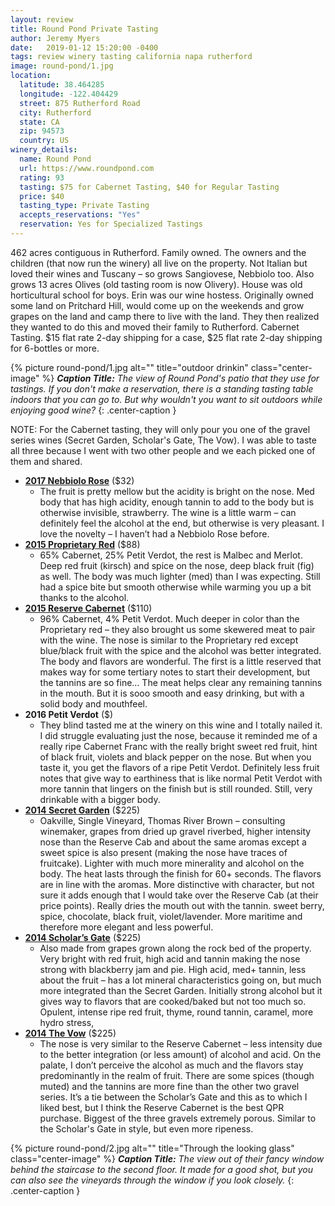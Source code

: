 ```yaml
---
layout: review
title: Round Pond Private Tasting
author: Jeremy Myers
date:   2019-01-12 15:20:00 -0400
tags: review winery tasting california napa rutherford
image: round-pond/1.jpg
location:
  latitude: 38.464285
  longitude: -122.404429
  street: 875 Rutherford Road
  city: Rutherford
  state: CA
  zip: 94573
  country: US
winery_details:
  name: Round Pond
  url: https://www.roundpond.com
  rating: 93
  tasting: $75 for Cabernet Tasting, $40 for Regular Tasting
  price: $40
  tasting_type: Private Tasting
  accepts_reservations: "Yes"
  reservation: Yes for Specialized Tastings
---
```

462 acres contiguous in Rutherford.  Family owned.  The owners and the children (that now run the winery) all live on the property.  Not Italian but loved their wines and Tuscany – so grows Sangiovese, Nebbiolo too.  Also grows 13 acres Olives (old tasting room is now Olivery).  House was old horticultural school for boys.  Erin was our wine hostess.  Originally owned some land on Pritchard Hill, would come up on the weekends and grow grapes on the land and camp there to live with the land.  They then realized they wanted to do this and moved their family to Rutherford.  Cabernet Tasting.  $15 flat rate 2-day shipping for a case, $25 flat rate 2-day shipping for 6-bottles or more.

{% picture round-pond/1.jpg alt="" title="outdoor drinkin" class="center-image" %}
***Caption Title:*** *The view of Round Pond's patio that they use for tastings.  If you don't make a reservation, there is a standing tasting table indoors that you can go to.  But why wouldn't you want to sit outdoors while enjoying good wine?*
{: .center-caption }

NOTE: For the Cabernet tasting, they will only pour you one of the gravel series wines (Secret Garden, Scholar's Gate, The Vow).  I was able to taste all three because I went with two other people and we each picked one of them and shared.  

* [**2017 Nebbiolo Rose**](https://shop.roundpond.com/store/index.cfm?fuseaction=productdetail&product_id=1358) ($32)
  * The fruit is pretty mellow but the acidity is bright on the nose.  Med body that has high acidity, enough tannin to add to the body but is otherwise invisible, strawberry.  The wine is a little warm – can definitely feel the alcohol at the end, but otherwise is very pleasant.  I love the novelty – I haven’t had a Nebbiolo Rose before.
* [**2015 Proprietary Red**](https://shop.roundpond.com/store/index.cfm?fuseaction=productdetail&product_id=1237) ($88)
  * 65% Cabernet, 25% Petit Verdot, the rest is Malbec and Merlot.  Deep red fruit (kirsch) and spice on the nose, deep black fruit (fig) as well.  The body was much lighter (med) than I was expecting.  Still had a spice bite but smooth otherwise while warming you up a bit thanks to the alcohol.
* [**2015 Reserve Cabernet**](https://shop.roundpond.com/store/index.cfm?fuseaction=productdetail&product_id=1243) ($110)
  * 96% Cabernet, 4% Petit Verdot.  Much deeper in color than the Proprietary red – they also brought us some skewered meat to pair with the wine.  The nose is similar to the Proprietary red except blue/black fruit with the spice and the alcohol was better integrated.  The body and flavors are wonderful.  The first is a little reserved that makes way for some tertiary notes to start their development, but the tannins are so fine…  The meat helps clear any remaining tannins in the mouth.  But it is sooo smooth and easy drinking, but with a solid body and mouthfeel.
* **2016 Petit Verdot** ($)
  * They blind tasted me at the winery on this wine and I totally nailed it.  I did struggle evaluating just the nose, because it reminded me of a really ripe Cabernet Franc with the really bright sweet red fruit, hint of black fruit, violets and black pepper on the nose.  But when you taste it, you get the flavors of a ripe Petit Verdot.  Definitely less fruit notes that give way to earthiness that is like normal Petit Verdot with more tannin that lingers on the finish but is still rounded.  Still, very drinkable with a bigger body.
* [**2014 Secret Garden**](https://shop.roundpond.com/store/index.cfm?fuseaction=productdetail&product_id=1448) ($225)
  * Oakville, Single Vineyard, Thomas River Brown – consulting winemaker, grapes from dried up gravel riverbed, higher intensity nose than the Reserve Cab and about the same aromas except a sweet spice is also present (making the nose have traces of fruitcake).  Lighter with much more minerality and alcohol on the body.  The heat lasts through the finish for 60+ seconds.  The flavors are in line with the aromas.  More distinctive with character, but not sure it adds enough that I would take over the Reserve Cab (at their price points).  Really dries the mouth out with the tannin.  sweet berry, spice, chocolate, black fruit, violet/lavender.  More maritime and therefore more elegant and less powerful.
* [**2014 Scholar’s Gate**](https://shop.roundpond.com/store/index.cfm?fuseaction=productdetail&product_id=1450) ($225)
  * Also made from grapes grown along the rock bed of the property.  Very bright with red fruit, high acid and tannin making the nose strong with blackberry jam and pie.  High acid, med+ tannin, less about the fruit – has a lot mineral characteristics going on, but much more integrated than the Secret Garden.  Initially strong alcohol but it gives way to flavors that are cooked/baked but not too much so.  Opulent, intense ripe red fruit, thyme, round tannin, caramel, more hydro stress, 
* [**2014 The Vow**](https://shop.roundpond.com/store/index.cfm?fuseaction=productdetail&product_id=1452) ($225)
  * The nose is very similar to the Reserve Cabernet – less intensity due to the better integration (or less amount) of alcohol and acid.  On the palate, I don’t perceive the alcohol as much and the flavors stay predominantly in the realm of fruit.  There are some spices (though muted) and the tannins are more fine than the other two gravel series.  It’s a tie between the Scholar’s Gate and this as to which I liked best, but I think the Reserve Cabernet is the best QPR purchase.  Biggest of the three gravels extremely porous.  Similar to the Scholar's Gate in style, but even more ripeness.

{% picture round-pond/2.jpg alt="" title="Through the looking glass" class="center-image" %}
***Caption Title:*** *The view out of their fancy window behind the staircase to the second floor.  It made for a good shot, but you can also see the vineyards through the window if you look closely.*
{: .center-caption }

